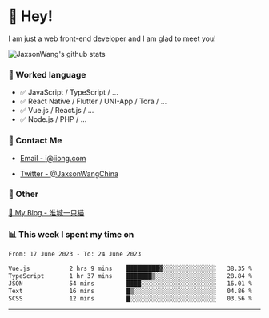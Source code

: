 # 👋 Hey!

I am just a web front-end developer and I am glad to meet you!

![JaxsonWang's github stats](https://github-readme-stats.vercel.app/api?username=JaxsonWang&&show_icons=true&&title_color=1abc9c&&icon_color=1abc9c)


### 📝 Worked language

- ✅ JavaScript / TypeScript / ...
- ✅ React Native / Flutter / UNI-App / Tora / ...
- ✅ Vue.js / React.js / ...
- ✅ Node.js / PHP / ...

### 📮 Contact Me

- [Email - i@iiong.com](mailto:i@iiong.com)

- [Twitter - @JaxsonWangChina](https://twitter.com/JaxsonWangChina)

### 🤪 Other

[📌 My Blog - 淮城一只猫](https://iiong.com)

### 📊 This week I spent my time on

<!--START_SECTION:waka-->

```txt
From: 17 June 2023 - To: 24 June 2023

Vue.js           2 hrs 9 mins    █████████▓░░░░░░░░░░░░░░░   38.35 %
TypeScript       1 hr 37 mins    ███████▒░░░░░░░░░░░░░░░░░   28.84 %
JSON             54 mins         ████░░░░░░░░░░░░░░░░░░░░░   16.01 %
Text             16 mins         █▒░░░░░░░░░░░░░░░░░░░░░░░   04.86 %
SCSS             12 mins         █░░░░░░░░░░░░░░░░░░░░░░░░   03.56 %
```

<!--END_SECTION:waka-->

---
